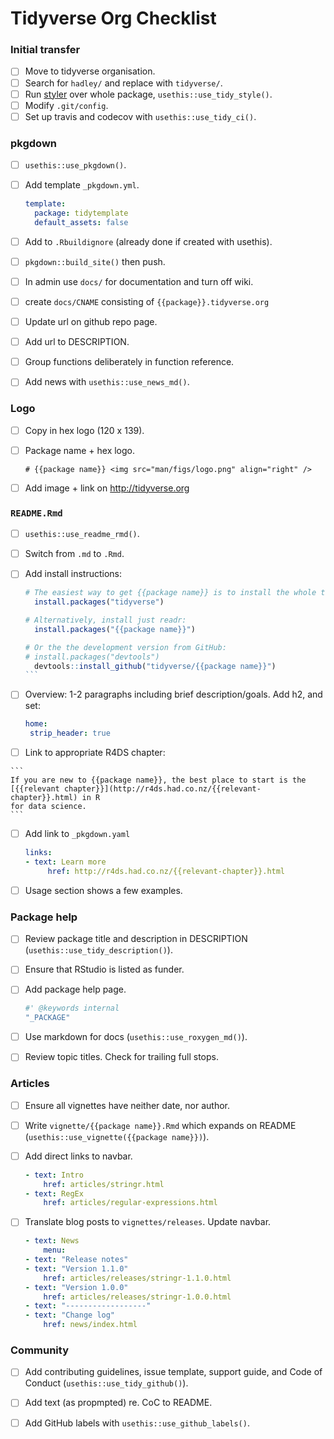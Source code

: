 # Tidyverse Org Checklist

### Initial transfer

  * [ ] Move to tidyverse organisation.
  * [ ] Search for `hadley/` and replace with `tidyverse/`.
  * [ ] Run [styler](https://github.com/r-lib/styler) over whole package, `usethis::use_tidy_style()`.
  * [ ] Modify `.git/config`.
  * [ ] Set up travis and codecov with `usethis::use_tidy_ci()`.

### pkgdown

  * [ ] `usethis::use_pkgdown()`.
  
  * [ ] Add template `_pkgdown.yml`.

    ```yaml
    template:
      package: tidytemplate
      default_assets: false
    ```

  * [ ] Add to `.Rbuildignore` (already done if created with usethis).

  * [ ] `pkgdown::build_site()` then push.

  * [ ] In admin use `docs/` for documentation and turn off wiki.

  * [ ] create `docs/CNAME` consisting of `{{package}}.tidyverse.org`

  * [ ] Update url on github repo page.

  * [ ] Add url to DESCRIPTION.

  * [ ] Group functions deliberately in function reference.
  
  * [ ] Add news with `usethis::use_news_md()`.

### Logo

  * [ ] Copy in hex logo (120 x 139).

  * [ ] Package name + hex logo.

    ```
    # {{package name}} <img src="man/figs/logo.png" align="right" />
    ```

  * [ ] Add image + link on <http://tidyverse.org>

### `README.Rmd`

  * [ ] `usethis::use_readme_rmd()`.
  
  * [ ] Switch from `.md` to `.Rmd`.

  * [ ] Add install instructions:

    ````r
    # The easiest way to get {{package name}} is to install the whole tidyverse:
      install.packages("tidyverse")

    # Alternatively, install just readr:
      install.packages("{{package name}}")

    # Or the the development version from GitHub:
    # install.packages("devtools")
      devtools::install_github("tidyverse/{{package name}}")
    ```

  * [ ] Overview: 1-2 paragraphs including brief description/goals. Add h2, and set:

    ```yaml
    home:
     strip_header: true
    ```

  * [ ]  Link to appropriate R4DS chapter:

    ```
    If you are new to {{package name}}, the best place to start is the
    [{{relevant chapter}}](http://r4ds.had.co.nz/{{relevant-chapter}}.html) in R
    for data science.
    ```

  * [ ] Add link to `_pkgdown.yaml`

    ```yaml
    links:
    - text: Learn more
         href: http://r4ds.had.co.nz/{{relevant-chapter}}.html
    ```

  * [ ]  Usage section shows a few examples.

### Package help

  * [ ] Review package title and description in DESCRIPTION (`usethis::use_tidy_description()`).

  * [ ] Ensure that RStudio is listed as funder.

  * [ ] Add package help page.

    ```r
    #' @keywords internal
    "_PACKAGE"
    ```

  * [ ] Use markdown for docs (`usethis::use_roxygen_md()`).

  * [ ] Review topic titles. Check for trailing full stops.

### Articles

  * [ ] Ensure all vignettes have neither date, nor author.

  * [ ] Write `vignette/{{package name}}.Rmd` which expands on README (`usethis::use_vignette({{package name}})`).

  * [ ] Add direct links to navbar.

    ```yaml
    - text: Intro
        href: articles/stringr.html
    - text: RegEx
        href: articles/regular-expressions.html
    ```

  * [ ] Translate blog posts to `vignettes/releases`. Update navbar.

    ```yaml
    - text: News
        menu:
    - text: "Release notes"
    - text: "Version 1.1.0"
        href: articles/releases/stringr-1.1.0.html
    - text: "Version 1.0.0"
        href: articles/releases/stringr-1.0.0.html
    - text: "------------------"
    - text: "Change log"
        href: news/index.html
    ```

### Community

 * [ ] Add contributing guidelines, issue template, support guide, and Code of Conduct (`usethis::use_tidy_github()`).
 
 * [ ] Add text (as propmpted) re. CoC to README.
 
 * [ ] Add GitHub labels with `usethis::use_github_labels()`.
